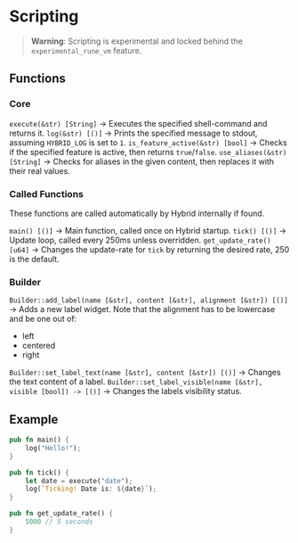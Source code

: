 # Scripting
> **Warning**: Scripting is experimental and locked behind the `experimental_rune_vm` feature.

## Functions
### Core
`execute(&str) [String]` -> Executes the specified shell-command and returns it.
`log(&str) [()]` -> Prints the specified message to stdout, assuming `HYBRID_LOG` is set to `1`.
`is_feature_active(&str) [bool]` -> Checks if the specified feature is active, then returns `true`/`false`.
`use_aliases(&str) [String]` -> Checks for aliases in the given content, then replaces it with their real values.

### Called Functions
These functions are called automatically by Hybrid internally if found.

`main() [()]` -> Main function, called once on Hybrid startup.
`tick() [()]` -> Update loop, called every 250ms unless overridden.
`get_update_rate() [u64]` -> Changes the update-rate for `tick` by returning the desired rate, 250 is the default.

### Builder
`Builder::add_label(name [&str], content [&str], alignment [&str]) [()]` -> Adds a new label widget. Note that the alignment has to be lowercase and be one out of:
- left
- centered
- right

`Builder::set_label_text(name [&str], content [&str]) [()]` -> Changes the text content of a label.
`Builder::set_label_visible(name [&str], visible [bool]) -> [()]` -> Changes the labels visibility status.

## Example
```rust
pub fn main() {
    log("Hello!");
}

pub fn tick() {
    let date = execute("date");
    log(`Ticking! Date is: ${date}`);
}

pub fn get_update_rate() {
    5000 // 5 seconds
}
```
